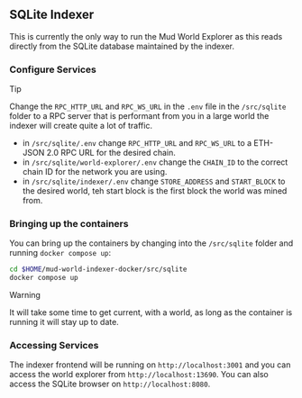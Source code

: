 ## SQLite Indexer

This is currently the only way to run the Mud World Explorer as this reads directly from the SQLite database maintained by the indexer.

### Configure Services

> [!TIP]
> Change the `RPC_HTTP_URL` and `RPC_WS_URL` in the `.env` file in the `/src/sqlite` folder to a RPC server that is performant from you in a large world the indexer will create quite a lot of traffic.

- in `/src/sqlite/.env` change `RPC_HTTP_URL` and `RPC_WS_URL` to a ETH-JSON 2.0 RPC URL for the desired chain.
- in `/src/sqlite/world-explorer/.env` change the `CHAIN_ID` to the correct chain ID for the network you are using.
- in `/src/sqlite/indexer/.env` change `STORE_ADDRESS` and `START_BLOCK` to the desired world, teh start block is the first block the world was mined from.

### Bringing up the containers

You can bring up the containers by changing into the `/src/sqlite` folder and running `docker compose up`:

```sh
cd $HOME/mud-world-indexer-docker/src/sqlite
docker compose up
```

> [!WARNING]
> It will take some time to get current, with a world, as long as the container is running it will stay up to date.

### Accessing Services

The indexer frontend will be running on `http://localhost:3001` and you can access the world explorer from `http://localhost:13690`. You can also access the SQLite browser on `http://localhost:8080`.
